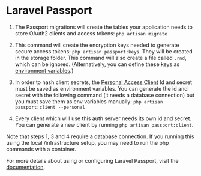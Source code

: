 # Laravel Passport

1. The Passport migrations will create the tables your application needs to store OAuth2 clients and access tokens:
`php artisan migrate`

2. This command will create the encryption keys needed to generate secure access tokens: `php artisan passport:keys`. They will be created in the storage folder. This command will also create a file called `.rnd`, which can be ignored. (Alternatively, you can define these keys as [environment variables](https://laravel.com/docs/8.x/passport#loading-keys-from-the-environment).) 

3. In order to hash client secrets, the [Personal Access Client](https://laravel.com/docs/8.x/passport#creating-a-personal-access-client) Id and secret must be saved as environment variables. You can generate the id and secret with the following command (it needs a database connection) but you must save them as env variables manually: `php artisan passport:client --personal`

4. Every client which will use this auth server needs its own id and secret. You can generate a new client by running `php artisan passport:client`.

Note that steps 1, 3 and 4 require a database connection. If you running this using the local /infrastructure setup, you may need to run the php commands with a container.


For more details about using or configuring Laravel Passport, visit the [documentation](https://laravel.com/docs/8.x/passport).
